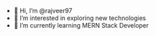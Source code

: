 - 👋 Hi, I’m @rajveer97
- 👀 I’m interested in exploring new technologies
- 🌱 I’m currently learning MERN Stack Developer

<!---
rajveer97/rajveer97 is a ✨ special ✨ repository because its `README.md` (this file) appears on your GitHub profile.
You can click the Preview link to take a look at your changes.
--->
